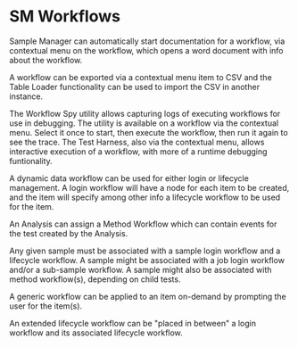 # SM Workflows

Sample Manager can automatically start documentation for a workflow, via contextual menu on the workflow, which opens a word document with info about the workflow.

A workflow can be exported via a contextual menu item to CSV and the Table Loader functionality can be used to import the CSV in another instance.

The Workflow Spy utility allows capturing logs of executing workflows for use in debugging. The utility is available on a workflow via the contextual menu.  Select it once to start, then execute the workflow, then run it again to see the trace.  The Test Harness, also via the contextual menu, allows interactive execution of a workflow, with more of a runtime debugging funtionality.

A dynamic data workflow can be used for either login or lifecycle management.  A login workflow will have a node for each item to be created, and the item will specify among other info a lifecycle workflow to be used for the item.  

An Analysis can assign a Method Workflow which can contain events for the test created by the Analysis.

Any given sample must be associated with a sample login workflow and a lifecycle workflow.  A sample might be associated with a job login workflow and/or a sub-sample workflow.  A sample might also be associated with method workflow(s), depending on child tests.

A generic workflow can be applied to an item on-demand by prompting the user for the item(s).

An extended lifecycle workflow can be "placed in between" a login workflow and its associated lifecycle workflow.